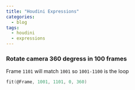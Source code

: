 ```yaml
---
title: "Houdini Expressions"
categories:
  - blog
tags:
  - houdini
  - expressions
---
```


### Rotate camera 360 degress in 100 frames

Frame `1101` will match `1001` so `1001-1100` is the loop
```c
fit(@Frame, 1001, 1101, 0, 360)
```